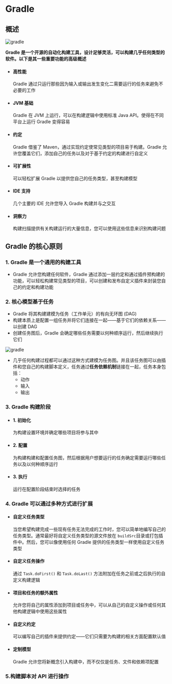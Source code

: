 # Gradle
## 概述
![gradle](/img/tool/gradle/gradle-org-hero.png)

**Gradle 是一个开源的自动化构建工具，设计足够灵活，可以构建几乎任何类型的软件。以下是其一些重要功能的高级概述**

- #### 高性能

  Gradle 通过只运行那些因为输入或输出发生变化二需要运行的任务来避免不必要的工作

- #### JVM 基础

  Gradle 在 JVM 上运行，可以在构建逻辑中使用标准 Java API。使得在不同平台上运行 Gradle 变得容易

- #### 约定

  Gradle 借鉴了 Maven，通过实现约定使常见类型的项目易于构建。Gradle 允许您覆盖它们，添加自己的任务以及对于基于约定的构建进行自定义

- #### 可扩展性

  可以轻松扩展 Gradle 以提供您自己的任务类型，甚至构建模型

- #### IDE 支持

  几个主要的 IDE 允许您导入 Gradle 构建并与之交互

- #### 洞察力

  构建扫描提供有关构建运行的大量信息，您可以使用这些信息来识别构建问题

## Gradle 的核心原则

### 1. Gradle 是一个通用的构建工具

- Gradle 允许您构建任何软件，Gradle 通过添加一层约定和通过插件预构建的功能，可以轻松构建常见类型的项目，可以创建和发布自定义插件来封装您自己的约定和构建功能

### 2. 核心模型基于任务

- Gradle 将其构建建模为任务（工作单元）的有向无环图 (DAG)
- 构建本质上是配置一组任务并将它们连接在一起——基于它们的依赖关系——以创建 DAG
- 创建任务图后，Gradle 会确定哪些任务需要以何种顺序运行，然后继续执行它们

![gradle](/img/tool/gradle/gradle.png)

- 几乎任何构建过程都可以通过这种方式建模为任务图。并且该任务图可以由插件和您自己的构建脚本定义，任务通过**任务依赖机制**链接在一起，任务本身包括：
  - 动作 
  - 输入
  - 输出

### 3. Gradle 构建阶段

- #### 1. 初始化

  为构建设置环境并确定哪些项目将参与其中

- #### 2. 配置

  为构建构建和配置任务图，然后根据用户想要运行的任务确定需要运行哪些任务以及以何种顺序运行

- #### 3. 执行

  运行在配置阶段结束时选择的任务

### 4. Gradle 可以通过多种方式进行扩展

- #### 自定义任务类型

  当您希望构建完成一些现有任务无法完成的工作时，您可以简单地编写自己的任务类型。通常最好将自定义任务类型的源文件放在 `buildSrc`目录或打包插件中。然后，您可以像使用任何 Gradle 提供的任务类型一样使用自定义任务类型

- #### 自定义任务操作

  通过 `Task.doFirst()` 和 `Task.doLast()` 方法附加在任务之前或之后执行的自定义构建逻辑

- #### 项目和任务的额外属性

  允许您将自己的属性添加到项目或任务中，可以从自己的自定义操作或任何其他构建逻辑中使用这些属性

- #### 自定义约定

  可以编写自己的插件来提供约定——它们只需要为构建的相关方面配置默认值

- #### 定制模型

  Gradle 允许您将新概念引入构建中，而不仅仅是任务、文件和依赖项配置

### 5.构建脚本对 API 进行操作

